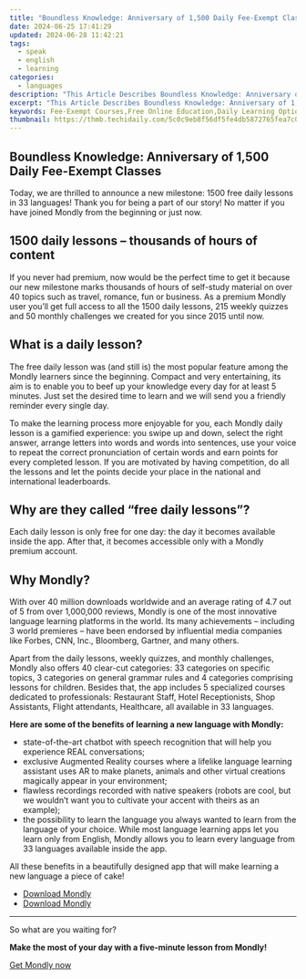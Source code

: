 ```yaml
---
title: "Boundless Knowledge: Anniversary of 1,500 Daily Fee-Exempt Classes"
date: 2024-06-25 17:41:29
updated: 2024-06-28 11:42:21
tags:
  - speak
  - english
  - learning
categories:
  - languages
description: "This Article Describes Boundless Knowledge: Anniversary of 1,500 Daily Fee-Exempt Classes"
excerpt: "This Article Describes Boundless Knowledge: Anniversary of 1,500 Daily Fee-Exempt Classes"
keywords: Fee-Exempt Courses,Free Online Education,Daily Learning Options,Classroom Accessibility,Educational Celebrations,Open Education Resources (OER),Lifelong Learning Initiatives
thumbnail: https://thmb.techidaily.com/5c0c9eb8f56df5fe4db5872765fea7c0cdfb1d4cf1ab34421179afeae4f509e7.png
---
```


## Boundless Knowledge: Anniversary of 1,500 Daily Fee-Exempt Classes

 Today, we are thrilled to announce a new milestone: 1500 free daily lessons in 33 languages! Thank you for being a part of our story! No matter if you have joined Mondly from the beginning or just now.

## 1500 daily lessons – thousands of hours of content

 If you never had premium, now would be the perfect time to get it because our new milestone marks thousands of hours of self-study material on over 40 topics such as travel, romance, fun or business. As a premium Mondly user you’ll get full access to all the 1500 daily lessons, 215 weekly quizzes and 50 monthly challenges we created for you since 2015 until now.

## What is a daily lesson?

 The free daily lesson was (and still is) the most popular feature among the Mondly learners since the beginning. Compact and very entertaining, its aim is to enable you to beef up your knowledge every day for at least 5 minutes. Just set the desired time to learn and we will send you a friendly reminder every single day.

 To make the learning process more enjoyable for you, each Mondly daily lesson is a gamified experience: you swipe up and down, select the right answer, arrange letters into words and words into sentences, use your voice to repeat the correct pronunciation of certain words and earn points for every completed lesson. If you are motivated by having competition, do all the lessons and let the points decide your place in the national and international leaderboards.

## Why are they called “free daily lessons”?

 Each daily lesson is only free for one day: the day it becomes available inside the app. After that, it becomes accessible only with a Mondly premium account.

## Why Mondly?

 With over 40 million downloads worldwide and an average rating of 4.7 out of 5 from over 1,000,000 reviews, Mondly is one of the most innovative language learning platforms in the world. Its many achievements – including 3 world premieres – have been endorsed by influential media companies like Forbes, CNN, Inc., Bloomberg, Gartner, and many others.

 Apart from the daily lessons, weekly quizzes, and monthly challenges, Mondly also offers 40 clear-cut categories: 33 categories on specific topics, 3 categories on general grammar rules and 4 categories comprising lessons for children. Besides that, the app includes 5 specialized courses dedicated to professionals: Restaurant Staff, Hotel Receptionists, Shop Assistants, Flight attendants, Healthcare, all available in 33 languages.

 **Here are some of the benefits of learning a new language with Mondly:**

* state-of-the-art chatbot with speech recognition that will help you experience REAL conversations;
* exclusive Augmented Reality courses where a lifelike language learning assistant uses AR to make planets, animals and other virtual creations magically appear in your environment;
* flawless recordings recorded with native speakers (robots are cool, but we wouldn’t want you to cultivate your accent with theirs as an example);
* the possibility to learn the language you always wanted to learn from the language of your choice. While most language learning apps let you learn only from English, Mondly allows you to learn every language from 33 languages available inside the app.

 All these benefits in a beautifully designed app that will make learning a new language a piece of cake!

* [Download Mondly](https://www.facebook.com/sharer/sharer.php?u=https%3A%2F%2Fwww.mondly.com%2Fblog%2Fcelebrating-1500-free-daily-lessons%2F&t=Celebrating+1500+Free+Daily+Lessons "Share on Facebook")
* [Download Mondly](https://shop.mondly.com/affiliate.php?ACCOUNT=ATISTUDI&AFFILIATE=108875&PATH=https://www.mondly.com?AFFILIATE=108875)

---

So what are you waiting for?

 **Make the most of your day with a five-minute lesson from Mondly!**

[Get Mondly now](https://adjt.mondly.com/5ixfg4k?campaign=blog-post-id-2693&fallback=https%3A%2F%2Fapp.mondly.com%3Futm%5Fmedium%3Dblog%5Fblog-post-id-2693%26utm%5Fsource%3Dblog-post-id-2693&redirect%5Fmacos=https%3A%2F%2Fapp.mondly.com%3Futm%5Fmedium%3Dblog%5Fblog-post-id-2693%26utm%5Fsource%3Dblog-post-id-2693&redirect%5Fandroid=https%3A%2F%2Fplay.google.com%2Fstore%2Fapps%2Fdetails%3Fid%3Dcom.atistudios.mondly.languages%3Futm%5Fmedium%3Dblog%5Fblog-post-id-2693%26utm%5Fsource%3Dblog-post-id-2693&redirect%5Fios=https%3A%2F%2Fapps.apple.com%2Fapp%2Fapple-store%2Fid987873536%3Fpt%3D78954800%26ct%3Dblog-post-id-2693%26mt%3D8 "Get Mondly now")

<ins class="adsbygoogle"
     style="display:block"
     data-ad-format="autorelaxed"
     data-ad-client="ca-pub-7571918770474297"
     data-ad-slot="1223367746"></ins>



<ins class="adsbygoogle"
     style="display:block"
     data-ad-client="ca-pub-7571918770474297"
     data-ad-slot="8358498916"
     data-ad-format="auto"
     data-full-width-responsive="true"></ins>
